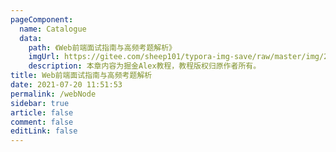 ```yaml
---
pageComponent: 
  name: Catalogue
  data: 
    path: 《Web前端面试指南与高频考题解析》
    imgUrl: https://gitee.com/sheep101/typora-img-save/raw/master/img/20210720110019.png 
    description: 本章内容为掘金Alex教程，教程版权归原作者所有。
title: Web前端面试指南与高频考题解析
date: 2021-07-20 11:51:53
permalink: /webNode
sidebar: true
article: false
comment: false
editLink: false
---
```


